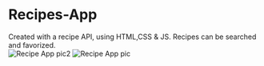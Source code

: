 # Recipes-App
Created with a recipe API, using HTML,CSS &amp; JS. Recipes can be searched and favorized.  
![Recipe App pic2](https://user-images.githubusercontent.com/94161006/181454988-bc8b88fe-dbab-401d-ab98-1a510c63c7f1.jpg)
![Recipe App pic](https://user-images.githubusercontent.com/94161006/181454992-f1fd1b9a-a9e4-4dbc-9278-263bc66ebe10.jpg)
